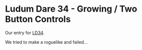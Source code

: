 # Ludum Dare 34 - Growing / Two Button Controls

Our entry for [LD34](http://ludumdare.com/compo/2015/12/09/welcome-to-ludum-dare-34/).

We tried to make a roguelike and failed...

